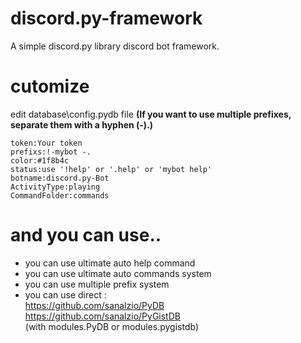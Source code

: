 # discord.py-framework
A simple discord.py library discord bot framework.

# cutomize<br>
edit database\config.pydb file **(If you want to use multiple prefixes, separate them with a hyphen (-).)**
```
token:Your token
prefixs:!-mybot -.
color:#1f8b4c
status:use '!help' or '.help' or 'mybot help'
botname:discord.py-Bot
ActivityType:playing
CommandFolder:commands
```

# and you can use..<br>
- you can use ultimate auto help command<br>
- you can use ultimate auto commands system<br>
- you can use multiple prefix system<br>
- you can use direct :<br>
https://github.com/sanalzio/PyDB<br>
https://github.com/sanalzio/PyGistDB<br>
(with modules.PyDB or modules.pygistdb)
